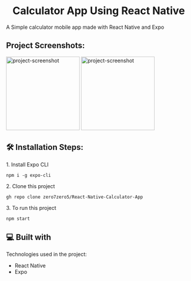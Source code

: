 <h1 align="center" id="title">Calculator App Using React Native</h1>

<p id="description">A Simple calculator mobile app made with React Native and Expo</p>

<h2>Project Screenshots:</h2>
<img src="https://i.ibb.co/C1KtX3W/Screenshot-2023-01-28-20-09-10-611-com-saberbasha-calculator.jpg" alt="project-screenshot"  height="200/">

<img src="https://i.ibb.co/rkwxDqw/Screenshot-2023-01-28-20-09-13-918-com-saberbasha-calculator.jpg" alt="project-screenshot"  height="200/">

<h2>🛠️ Installation Steps:</h2>

<p>1. Install Expo CLI</p>

```
npm i -g expo-cli
```

<p>2. Clone this project</p>

```
gh repo clone zero7zero5/React-Native-Calculator-App
```

<p>3. To run this project</p>

```
npm start
```

  
  
<h2>💻 Built with</h2>

Technologies used in the project:

*   React Native
*   Expo
